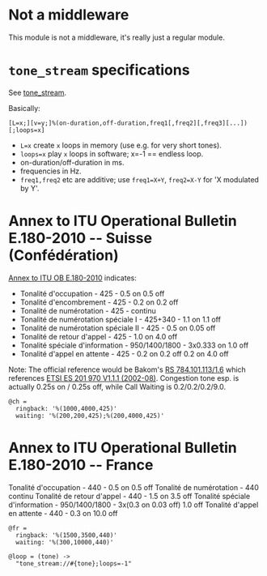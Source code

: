 Not a middleware
================

This module is not a middleware, it's really just a regular module.

`tone_stream` specifications
============================

See [tone_stream](https://freeswitch.org/confluence/display/FREESWITCH/Tone_stream).

Basically:
```
[L=x;][v=y;]%(on-duration,off-duration,freq1[,freq2][,freq3][...])[;loops=x]
```

* `L=x` create `x` loops in memory (use e.g. for very short tones).
* `loops=x` play `x` loops in software; x=-1 == endless loop.
* on-duration/off-duration in ms.
* frequencies in Hz.
* `freq1,freq2` etc are additive; use `freq1=X+Y`, `freq2=X-Y` for 'X modulated by Y'.

Annex to ITU Operational Bulletin E.180-2010 -- Suisse (Confédération)
======================

[Annex to ITU OB E.180-2010](http://www.itu.int/dms_pub/itu-t/opb/sp/T-SP-E.180-2010-PDF-F.pdf) indicates:

- Tonalité d'occupation - 425 - 0.5 on 0.5 off
- Tonalité d'encombrement - 425 - 0.2 on 0.2 off
- Tonalité de numérotation - 425 - continu
- Tonalité de numérotation spéciale I - 425+340 - 1.1 on 1.1 off
- Tonalité de numérotation spéciale II - 425 - 0.5 on 0.05 off
- Tonalité de retour d'appel - 425 - 1.0 on 4.0 off
- Tonalité spéciale d'information - 950/1400/1800 - 3x0.333 on 1.0 off
- Tonalité d'appel en attente - 425 - 0.2 on 0.2 off 0.2 on 4.0 off

Note: The official reference would be Bakom's [RS 784.101.113/1.6](http://www.bakom.admin.ch/org/grundlagen/00563/00564/00666/index.html?lang=fr) which references [ETSI ES 201 970 V1.1.1 (2002-08)](http://www.etsi.org/deliver/etsi_es/201900_201999/201970/01.01.01_60/es_201970v010101p.pdf). Congestion tone esp. is actually 0.25s on / 0.25s off, while Call Waiting is 0.2/0.2/0.2/9.0.

    @ch =
      ringback: '%(1000,4000,425)'
      waiting: '%(200,200,425);%(200,4000,425)'

Annex to ITU Operational Bulletin E.180-2010 -- France
=============

Tonalité d'occupation - 440 - 0.5 on 0.5 off
Tonalité de numérotation - 440 continu
Tonalité de retour d'appel - 440 - 1.5 on 3.5 off
Tonalité spéciale d'information - 950/1400/1800 - 3x(0.3 on 0.03 off) 1.0 off
Tonalité d'appel en attente - 440 - 0.3 on 10.0 off

    @fr =
      ringback: '%(1500,3500,440)'
      waiting: '%(300,10000,440)'

    @loop = (tone) ->
      "tone_stream://#{tone};loops=-1"
